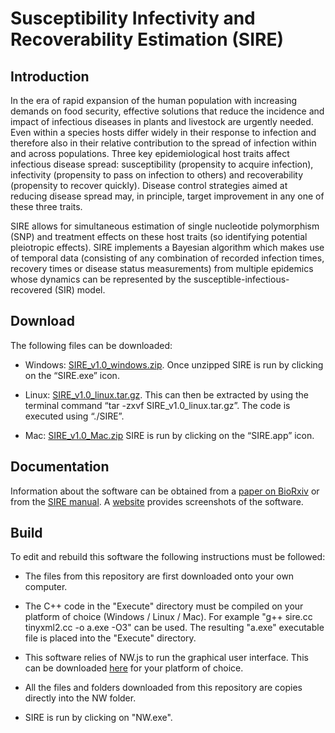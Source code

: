 # Susceptibility Infectivity and Recoverability Estimation (SIRE)

## Introduction

In the era of rapid expansion of the human population with increasing demands on food security, effective solutions that reduce the incidence and impact of infectious diseases in plants and livestock are urgently needed. Even within a species hosts differ widely in their response to infection and therefore also in their relative contribution to the spread of infection within and across populations. Three key epidemiological host traits affect infectious disease spread: susceptibility (propensity to acquire infection), infectivity (propensity to pass on infection to others) and recoverability (propensity to recover quickly). Disease control strategies aimed at reducing disease spread may, in principle, target improvement in any one of these three traits.

SIRE allows for simultaneous estimation of single nucleotide polymorphism (SNP) and treatment effects on these host traits (so identifying potential pleiotropic effects). SIRE implements a Bayesian algorithm which makes use of temporal data (consisting of any combination of recorded infection times, recovery times or disease status measurements) from multiple epidemics whose dynamics can be represented by the susceptible-infectious-recovered (SIR) model. 

## Download

The following files can be downloaded:

* Windows: [SIRE_v1.0_windows.zip](https://github.com/theITEAM/SIRE/releases/download/v1.0/SIRE_v1.0_windows.zip). Once unzipped SIRE is run by clicking on the “SIRE.exe” icon.

* Linux: [SIRE_v1.0_linux.tar.gz](https://github.com/theITEAM/SIRE/releases/download/v1.0/SIRE_v1.0_linux.tar.gz). This can then be extracted by using the terminal command “tar -zxvf SIRE_v1.0_linux.tar.gz”. The code is executed using “./SIRE”.

* Mac: [SIRE_v1.0_Mac.zip](https://github.com/theITEAM/SIRE/releases/download/v1.0/SIRE_v1.0_Mac.zip) SIRE is run by clicking on the “SIRE.app” icon.

## Documentation

Information about the software can be obtained from a [paper on BioRxiv](https://www.biorxiv.org/content/10.1101/618363v3.full) or from the [SIRE manual](https://github.com/theITEAM/SIRE/blob/master/SIRE_Manual_v1.0.pdf). A [website](https://theITEAM.github.io/SIRE.html) provides screenshots of the software.

## Build

To edit and rebuild this software the following instructions must be followed:

* The files from this repository are first downloaded onto your own computer.

* The C++ code in the "Execute" directory must be compiled on your platform of choice (Windows / Linux / Mac). For example "g++ sire.cc tinyxml2.cc -o a.exe -O3" can be used. The resulting "a.exe" executable file is placed into the "Execute" directory.

* This software relies of NW.js to run the graphical user interface. This can be downloaded [here](https://github.com/nwjs/nw.js) for your platform of choice.  

* All the files and folders downloaded from this repository are copies directly into the NW folder. 

* SIRE is run by clicking on "NW.exe".


